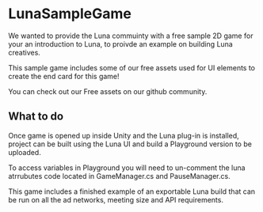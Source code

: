 # LunaSampleGame

We wanted to provide the Luna commuinty with a free sample 2D game for your an introduction to Luna, to proivde an example on building Luna creatives. 

This sample game includes some of our free assets used for UI elements to create the end card for this game! 

You can check out our Free assets on our github community.

## What to do

Once game is opened up inside Unity and the Luna plug-in is installed, project can be built using the Luna UI and build a Playground version to be uploaded.

To access variables in Playground you will need to un-comment the luna atrrubutes code located in GameManager.cs and PauseManager.cs.

This game includes a finished example of an exportable Luna build that can be run on all the ad networks, meeting size and API requirements.

